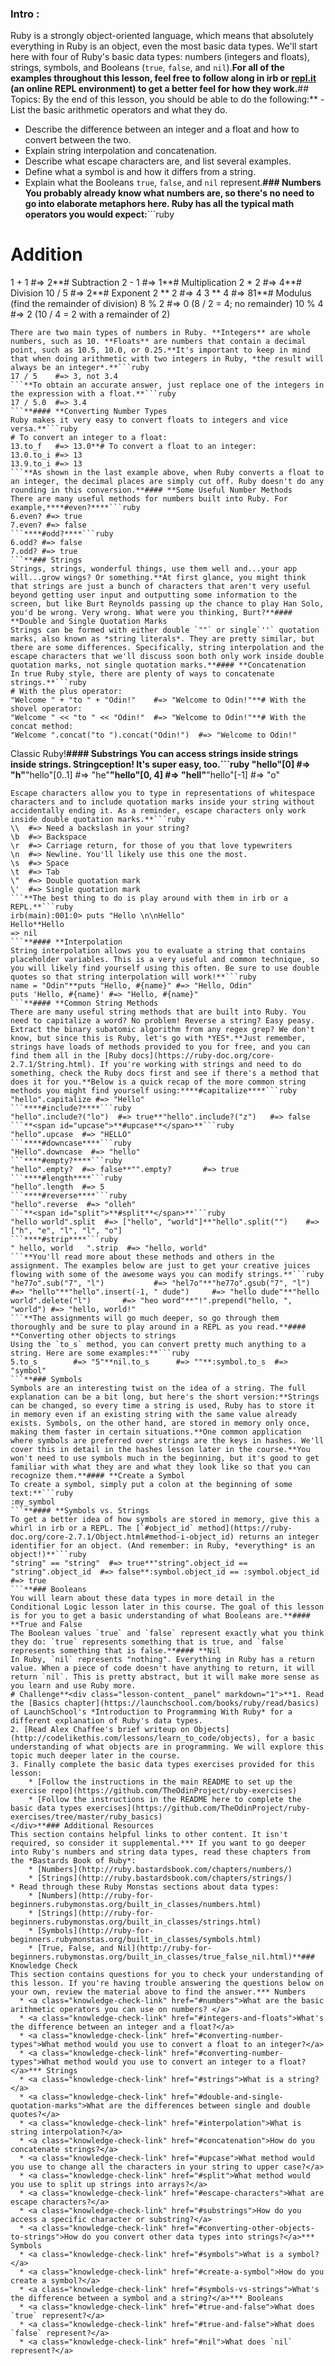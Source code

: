 ### Intro :
>
Ruby is a strongly object-oriented language, which means that absolutely everything in Ruby is an object, even the most basic data types. We'll start here with four of Ruby's basic data types: numbers (integers and floats), strings, symbols, and Booleans (`true`, `false`, and `nil`).**For all of the examples throughout this lesson, feel free to follow along in irb or [repl.it](https://repl.it/languages/ruby) (an online REPL environment) to get a better feel for how they work.**## Topics:
By the end of this lesson, you should be able to do the following:** - List the basic arithmetic operators and what they do.
 - Describe the difference between an integer and a float and how to convert between the two.
 - Explain string interpolation and concatenation.
 - Describe what escape characters are, and list several examples.
 - Define what a symbol is and how it differs from a string.
 - Explain what the Booleans `true`, `false`, and `nil` represent.**### Numbers
You probably already know what numbers are, so there's no need to go into elaborate metaphors here. Ruby has all the typical math operators you would expect:**```ruby
# Addition
1 + 1   #=> 2**# Subtraction
2 - 1   #=> 1**# Multiplication
2 * 2   #=> 4**# Division
10 / 5  #=> 2**# Exponent
2 ** 2  #=> 4
3 ** 4  #=> 81**# Modulus (find the remainder of division)
8 % 2   #=> 0  (8 / 2 = 4; no remainder)
10 % 4  #=> 2  (10 / 4 = 2 with a remainder of 2)
```**#### **Integers and Floats
There are two main types of numbers in Ruby. **Integers** are whole numbers, such as 10. **Floats** are numbers that contain a decimal point, such as 10.5, 10.0, or 0.25.**It's important to keep in mind that when doing arithmetic with two integers in Ruby, *the result will always be an integer*.**```ruby
17 / 5    #=> 3, not 3.4
```**To obtain an accurate answer, just replace one of the integers in the expression with a float.**```ruby
17 / 5.0  #=> 3.4
```**#### **Converting Number Types
Ruby makes it very easy to convert floats to integers and vice versa.**```ruby
# To convert an integer to a float:
13.to_f   #=> 13.0**# To convert a float to an integer:
13.0.to_i #=> 13
13.9.to_i #=> 13
```**As shown in the last example above, when Ruby converts a float to an integer, the decimal places are simply cut off. Ruby doesn't do any rounding in this conversion.**#### **Some Useful Number Methods
There are many useful methods for numbers built into Ruby. For example,****#even?****```ruby
6.even? #=> true
7.even? #=> false
```****#odd?****```ruby
6.odd? #=> false
7.odd? #=> true
```**### Strings
Strings, strings, wonderful things, use them well and...your app will...grow wings? Or something.**At first glance, you might think that strings are just a bunch of characters that aren't very useful beyond getting user input and outputting some information to the screen, but like Burt Reynolds passing up the chance to play Han Solo, you'd be wrong. Very wrong. What were you thinking, Burt?**#### **Double and Single Quotation Marks
Strings can be formed with either double `""` or single`''` quotation marks, also known as *string literals*. They are pretty similar, but there are some differences. Specifically, string interpolation and the escape characters that we'll discuss soon both only work inside double quotation marks, not single quotation marks.**#### **Concatenation
In true Ruby style, there are plenty of ways to concatenate strings.**```ruby
# With the plus operator:
"Welcome " + "to " + "Odin!"    #=> "Welcome to Odin!"**# With the shovel operator:
"Welcome " << "to " << "Odin!"  #=> "Welcome to Odin!"**# With the concat method:
"Welcome ".concat("to ").concat("Odin!")  #=> "Welcome to Odin!"
```
Classic Ruby!**#### **Substrings
You can access strings inside strings inside strings. Stringception! It's super easy, too.**```ruby
"hello"[0]      #=> "h"**"hello"[0..1]   #=> "he"**"hello"[0, 4]   #=> "hell"**"hello"[-1]     #=> "o"
```**#### **Escape characters
Escape characters allow you to type in representations of whitespace characters and to include quotation marks inside your string without accidentally ending it. As a reminder, escape characters only work inside double quotation marks.**```ruby
\\  #=> Need a backslash in your string?
\b  #=> Backspace
\r  #=> Carriage return, for those of you that love typewriters
\n  #=> Newline. You'll likely use this one the most.
\s  #=> Space
\t  #=> Tab
\"  #=> Double quotation mark
\'  #=> Single quotation mark
```**The best thing to do is play around with them in irb or a REPL.**```ruby
irb(main):001:0> puts "Hello \n\nHello"
Hello**Hello
=> nil
```**#### **Interpolation
String interpolation allows you to evaluate a string that contains placeholder variables. This is a very useful and common technique, so you will likely find yourself using this often. Be sure to use double quotes so that string interpolation will work!**```ruby
name = "Odin"**puts "Hello, #{name}" #=> "Hello, Odin"
puts 'Hello, #{name}' #=> "Hello, #{name}"
```**#### **Common String Methods
There are many useful string methods that are built into Ruby. You need to capitalize a word? No problem! Reverse a string? Easy peasy. Extract the binary subatomic algorithm from any regex grep? We don't know, but since this is Ruby, let's go with *YES*.**Just remember, strings have loads of methods provided to you for free, and you can find them all in the [Ruby docs](https://ruby-doc.org/core-2.7.1/String.html). If you're working with strings and need to do something, check the Ruby docs first and see if there's a method that does it for you.**Below is a quick recap of the more common string methods you might find yourself using:****#capitalize****```ruby
"hello".capitalize #=> "Hello"
```****#include?****```ruby
"hello".include?("lo")  #=> true**"hello".include?("z")   #=> false
```**<span id="upcase">**#upcase**</span>**```ruby
"hello".upcase  #=> "HELLO"
```****#downcase****```ruby
"Hello".downcase  #=> "hello"
```****#empty?****```ruby
"hello".empty?  #=> false**"".empty?       #=> true
```****#length****```ruby
"hello".length  #=> 5
```****#reverse****```ruby
"hello".reverse  #=> "olleh"
```**<span id="split">**#split**</span>**```ruby
"hello world".split  #=> ["hello", "world"]**"hello".split("")    #=> ["h", "e", "l", "l", "o"]
```****#strip****```ruby
" hello, world   ".strip  #=> "hello, world"
```**You'll read more about these methods and others in the assignment. The examples below are just to get your creative juices flowing with some of the awesome ways you can modify strings.**```ruby
"he77o".sub("7", "l")           #=> "hel7o"**"he77o".gsub("7", "l")          #=> "hello"**"hello".insert(-1, " dude")     #=> "hello dude"**"hello world".delete("l")       #=> "heo word"**"!".prepend("hello, ", "world") #=> "hello, world!"
```**The assignments will go much deeper, so go through them thoroughly and be sure to play around in a REPL as you read.**#### **Converting other objects to strings
Using the `to_s` method, you can convert pretty much anything to a string. Here are some examples:**```ruby
5.to_s        #=> "5"**nil.to_s      #=> ""**:symbol.to_s  #=> "symbol"
```**### Symbols
Symbols are an interesting twist on the idea of a string. The full explanation can be a bit long, but here's the short version:**Strings can be changed, so every time a string is used, Ruby has to store it in memory even if an existing string with the same value already exists. Symbols, on the other hand, are stored in memory only once, making them faster in certain situations.**One common application where symbols are preferred over strings are the keys in hashes. We'll cover this in detail in the hashes lesson later in the course.**You won't need to use symbols much in the beginning, but it's good to get familiar with what they are and what they look like so that you can recognize them.**#### **Create a Symbol
To create a symbol, simply put a colon at the beginning of some text:**```ruby
:my_symbol
```**#### **Symbols vs. Strings
To get a better idea of how symbols are stored in memory, give this a whirl in irb or a REPL. The [`#object_id` method](https://ruby-doc.org/core-2.7.1/Object.html#method-i-object_id) returns an integer identifier for an object. (And remember: in Ruby, *everything* is an object!)**```ruby
"string" == "string"  #=> true**"string".object_id == "string".object_id  #=> false**:symbol.object_id == :symbol.object_id    #=> true
```**### Booleans
You will learn about these data types in more detail in the Conditional Logic lesson later in this course. The goal of this lesson is for you to get a basic understanding of what Booleans are.**#### **True and False
The Boolean values `true` and `false` represent exactly what you think they do: `true` represents something that is true, and `false` represents something that is false.**#### **Nil
In Ruby, `nil` represents "nothing". Everything in Ruby has a return value. When a piece of code doesn't have anything to return, it will return `nil`. This is pretty abstract, but it will make more sense as you learn and use Ruby more.
# Challenge**<div class="lesson-content__panel" markdown="1">**1. Read the [Basics chapter](https://launchschool.com/books/ruby/read/basics) of LaunchSchool's *Introduction to Programming With Ruby* for a different explanation of Ruby's data types.
2. [Read Alex Chaffee's brief writeup on Objects](http://codelikethis.com/lessons/learn_to_code/objects), for a basic understanding of what objects are in programming. We will explore this topic much deeper later in the course.
3. Finally complete the basic data types exercises provided for this lesson:
    * [Follow the instructions in the main README to set up the exercise repo](https://github.com/TheOdinProject/ruby-exercises)
    * [Follow the instructions in the README here to complete the basic data types exercises](https://github.com/TheOdinProject/ruby-exercises/tree/master/ruby_basics)
</div>**### Additional Resources
This section contains helpful links to other content. It isn't required, so consider it supplemental.*** If you want to go deeper into Ruby's numbers and string data types, read these chapters from the *Bastards Book of Ruby*:
    * [Numbers](http://ruby.bastardsbook.com/chapters/numbers/)
    * [Strings](http://ruby.bastardsbook.com/chapters/strings/)
* Read through these Ruby Monstas sections about data types:
    * [Numbers](http://ruby-for-beginners.rubymonstas.org/built_in_classes/numbers.html)
    * [Strings](http://ruby-for-beginners.rubymonstas.org/built_in_classes/strings.html)
    * [Symbols](http://ruby-for-beginners.rubymonstas.org/built_in_classes/symbols.html)
    * [True, False, and Nil](http://ruby-for-beginners.rubymonstas.org/built_in_classes/true_false_nil.html)**### Knowledge Check
This section contains questions for you to check your understanding of this lesson. If you're having trouble answering the questions below on your own, review the material above to find the answer.*** Numbers
  * <a class="knowledge-check-link" href="#numbers">What are the basic arithmetic operators you can use on numbers? </a>
  * <a class="knowledge-check-link" href="#integers-and-floats">What's the difference between an integer and a float?</a>
  * <a class="knowledge-check-link" href="#converting-number-types">What method would you use to convert a float to an integer?</a>
  * <a class="knowledge-check-link" href="#converting-number-types">What method would you use to convert an integer to a float?</a>*** Strings
  * <a class="knowledge-check-link" href="#strings">What is a string?</a>
  * <a class="knowledge-check-link" href="#double-and-single-quotation-marks">What are the differences between single and double quotes?</a>
  * <a class="knowledge-check-link" href="#interpolation">What is string interpolation?</a>
  * <a class="knowledge-check-link" href="#concatenation">How do you concatenate strings?</a>
  * <a class="knowledge-check-link" href="#upcase">What method would you use to change all the characters in your string to upper case?</a>
  * <a class="knowledge-check-link" href="#split">What method would you use to split up strings into arrays?</a>
  * <a class="knowledge-check-link" href="#escape-characters">What are escape characters?</a>
  * <a class="knowledge-check-link" href="#substrings">How do you access a specific character or substring?</a>
  * <a class="knowledge-check-link" href="#converting-other-objects-to-strings">How do you convert other data types into strings?</a>*** Symbols
  * <a class="knowledge-check-link" href="#symbols">What is a symbol?</a>
  * <a class="knowledge-check-link" href="#create-a-symbol">How do you create a symbol?</a>
  * <a class="knowledge-check-link" href="#symbols-vs-strings">What's the difference between a symbol and a string?</a>*** Booleans
  * <a class="knowledge-check-link" href="#true-and-false">What does `true` represent?</a>
  * <a class="knowledge-check-link" href="#true-and-false">What does `false` represent?</a>
  * <a class="knowledge-check-link" href="#nil">What does `nil` represent?</a>
